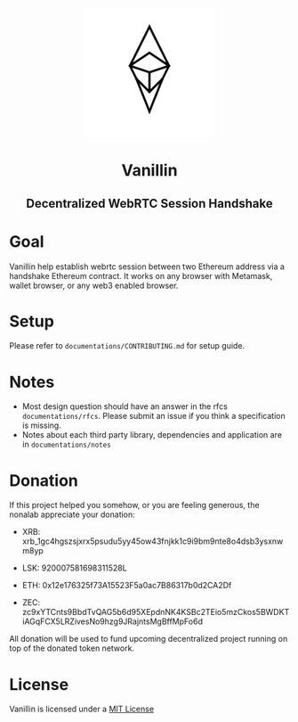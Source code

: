 <p align="center">
  <a href="https://github.com/nonalab/vanillin/">
    <img alt="vanillin" src="https://github.com/nonalab/vanillin/blob/master/icon.png" width="234">
  </a>
</p>

<h1 align="center">
    Vanillin
</h1>

<h2 align="center">
    Decentralized WebRTC Session Handshake
</h2>

# Goal

Vanillin help establish webrtc session between two Ethereum address via a handshake Ethereum contract. It works on any browser with Metamask, wallet browser, or any web3 enabled browser.

# Setup

Please refer to `documentations/CONTRIBUTING.md` for setup guide.

# Notes

- Most design question should have an answer in the rfcs  `documentations/rfcs`. Please submit an issue if you think a specification is missing.
- Notes about each third party library, dependencies and application are in `documentations/notes`

# Donation

If this project helped you somehow, or you are feeling generous, the nonalab appreciate your donation:

- XRB: xrb_1gc4hgszsjxrx5psudu5yy45ow43fnjkk1c9i9bm9nte8o4dsb3ysxnwm8yp

- LSK: 920007581698311528L

- ETH: 0x12e176325f73A15523F5a0ac7B86317b0d2CA2Df

- ZEC: zc9xYTCnts9BbdTvQAG5b6d95XEpdnNK4KSBc2TEio5mzCkos5BWDKTiAGqFCX5LRZivesNo9hzg9JRajntsMgBffMpFo6d

All donation will be used to fund upcoming decentralized project running on top of the donated token network.

# License

Vanillin is licensed under a [MIT License](https://github.com/nonalab/vanillin/tree/master/LICENSE)
